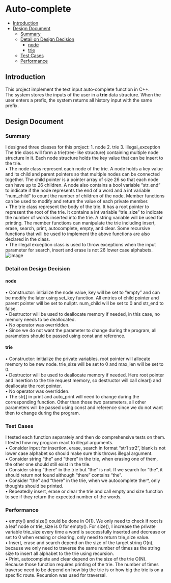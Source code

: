 # Auto-complete

- [Introduction](#introduction)
- [Design Document](#design-document)
  * [Summary](#summary)
  * [Detail on Design Decision](#detail-on-design-decision)
    + [node](#node)
    + [trie](#trie)
  * [Test Cases](#test-cases)
  * [Performance](#performance)

## Introduction
This project implement the text input auto-complete function in C++.\
The system stores the inputs of the user in a **trie** data structure. When the user enters a prefix, the system returns all history input with the same prefix.

## Design Document

### Summary
I designed three classes for this project: 1. node 2. trie 3. illegal_exception
The trie class will form a trie(tree-like structure) containing multiple node structure in it. Each node
structure holds the key value that can be insert to the trie.\
• The node class represent each node of the trie. A node holds a key value and its child and parent
pointers so that multiple nodes can be connected together. The child pointer is a pointer array
of size 26 so that each node can have up to 26 children. A node also contains a bool variable
“str_end” to indicate if the node represents the end of a word and a int variable “num_child” to
count the number of children of the node. Member functions can be used to modify and return
the value of each private member.\
• The trie class represent the body of the trie. It has a root pointer to represent the root of the
trie. It contains a int variable “trie_size” to indicate the number of words inserted into the trie. A
string variable will be used for printing. The member functions can manipulate the trie including
insert, erase, search, print, autocomplete, empty, and clear. Some recursive functions that will
be used to implement the above functions are also declared in the class.\
• The illegal exception class is used to throw exceptions when the input parameter for search,
insert and erase is not 26 lower case alphabets.\
![image](https://user-images.githubusercontent.com/58014412/132236135-86cd5df8-8b45-446a-b2ba-0c0bcfceb21b.png)


### Detail on Design Decision

#### node
• Constructor: initialize the node value, key will be set to “empty” and can be modify the later
using set_key function. All entries of child pointer and parent pointer will be set to nullptr.
num_child will be set to 0 and str_end to false.\
• Destructor will be used to deallocate memory if needed, in this case, no memory needs to be
deallocated.\
• No operator was overridden.\
• Since we do not want the parameter to change during the program, all parameters should be
passed using const and reference.

#### trie
• Constructor: initialize the private variables. root pointer will allocate memory to be new node.
trie_size will be set to 0 and max_len will be set to 0.\
• Destructor will be used to deallocate memory if needed. Here root pointer and insertion to the
trie request memory, so destructor will call clear() and deallocate the root pointer.\
• No operator was overridden.\
• The str[] in print and auto_print will need to change during the corresponding function. Other
than those two parameters, all other parameters will be passed using const and reference since
we do not want then to change during the program.

### Test Cases
I tested each function separately and then do comprehensive tests on them. I tested how my program
react to illegal arguments.\
• Consider input for insertion, erase, search in format “str1 str2”, blank is not lower case alphabet
so should make sure this throws illegal argument.\
• Consider string “the” and “there” in the trie, when erasing one of them, the other one should
still exist in the trie.\
• Consider string “there” in the trie but “the” is not. If we search for “the”, it should return not
found although “there” contains “the”.\
• Consider “the” and “there” in the trie, when we autocomplete ther*, only thoughts should be
printed.\
• Repeatedly insert, erase or clear the trie and call empty and size function to see if they return
the expected number of the words.

### Performance
• empty() and size() could be done in O(1). We only need to check if root is a leaf node or
trie_size is 0 for empty(). For size(), I increase the private variable trie_size every time a word is
successfully inserted and decrease or set to 0 when erasing or clearing, only need to return
trie_size value.\
• Insert, erase and search depend on the size of the target string O(n), because we only need to
traverse the same number of times as the string size to insert all alphabet to the trie using
recursion.\
• Print, autocomplete and clear depend on the size of the trie O(N). Because those function
requires printing of the trie. The number of times traverse need to be depend on how big the
trie is or how big the trie is on a specific route. Recursion was used for traversal.
